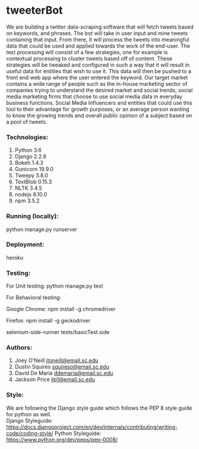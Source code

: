 # tweeterBot
We are building a twitter data-scraping software that will fetch tweets based on keywords, and phrases. The bot will take in user input and mine tweets containing that input. From there, it will process the tweets into meaningful data that could be used and applied towards the work of the end-user. The text processing will consist of a few strategies, one for example is contextual processing to cluster tweets based off of content. These strategies will be tweaked and configured in such a way that it will result in useful data for entities that wish to use it. This data will then be pushed to a front end web app where the user entered the keyword. Our target market contains a wide range of people such as the in-house marketing sector of companies trying to understand the desired market and social trends, social media marketing firms that choose to use social media data in everyday business functions, Social Media Influencers and entities that could use this tool to their advantage for growth purposes, or an average person wanting to know the growing trends and overall public opinion of a subject based on a pool of tweets.

### Technologies:
  1. Python 3.6
  2. Django 2.2.6
  3. Bokeh 1.4.3
  4. Gunicorn 19.9.0
  5. Tweepy 3.8.0
  6. TextBlob 0.15.3
  7. NLTK 3.4.5
  8. nodejs 8.10.0
  9. npm 3.5.2

### Running (locally):
  python manage.py runserver

### Deployment:
  heroku

### Testing:
  For Unit testing: python manage.py test

  For Behavioral testing:

  Google Chrome: npm install -g chromedriver

  Firefox: npm install -g geckodriver

  selenium-side-runner tests/basicTest.side

### Authors:
  1. Joey O'Neill jtoneill@email.sc.edu
  2. Dustin Squires squireso@email.sc.edu
  3. David De Maria ddemaria@email.sc.edu
  4. Jackson Price jlp1@email.sc.edu

### Style:
  We are following the Django style guide which follows the PEP 8 style guide for python as well.  
  Django Styleguide: https://docs.djangoproject.com/en/dev/internals/contributing/writing-code/coding-style/
  Python Styleguide: https://www.python.org/dev/peps/pep-0008/
